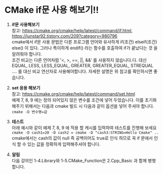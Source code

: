 # CMake if문 사용 해보기!!
1. **if문 사용해보기**<br/>
	참고: https://cmake.org/cmake/help/latest/command/if.html, https://junstar92.tistory.com/209?category=980796<br/>
	cmake에서 if문 사용 문법은 다른 프로그램 언어와 유사하게 if(조건) elseif(조건) else() 이 있다. 그러나 특이하게 endif() 라는 함수를 호출하여 if가 끝났다는 것 을 알려줘야 합니다.<br/>
	조건 비교는 다른 언어처럼 '<, >, ==, ||, &&' 를 사용하지 않습니다.다. 대신 EQUAL, LESS, LESS_EQUAL, GREATER, GREATER_EQUAL, STREQUAL .... 를 대신 비교 연산자로 사용해야합니다. 자세한 설명은 위 참고를 확인하시면 좋습니다.

2. **set 응용 해보기**<br/>
	참고: https://cmake.org/cmake/help/latest/command/set.html<br/>
	예제 7, 8, 9 에는 정의 되어있지 않은 변수를 조건에 넣어 두었습니다.
	이를 초기화 해주기 위해서는 다음과 cmake 빌드 시 다음과 같이 옵션을 넣어 주셔야 합니다.<br/>
	`cmake -D 변수명=값`


3. **테스트**<br/>
	아래 예시와 같이 예제 7, 8, 9 에 적용 할 캐시를 입력하여 테스트를 진행해 보세요<br/>
	`cmake -D cash1=20 -D cash2 = cmake -D "cash3:STRING=Hello Cmake" ..`<br/>
	cmake에서는 cash의 값이 null 즉 공백이어도 true로 인식 하므로 꼭 if 문에서 인식 할 수 있는 값을 정확하게 입력해주셔야 합니다.

4. **알림**<br/>
	다음 강의인 1-4.Library와 1-5.CMake_Function은 2.Cpp_Basic 과 함께 병행합니다.